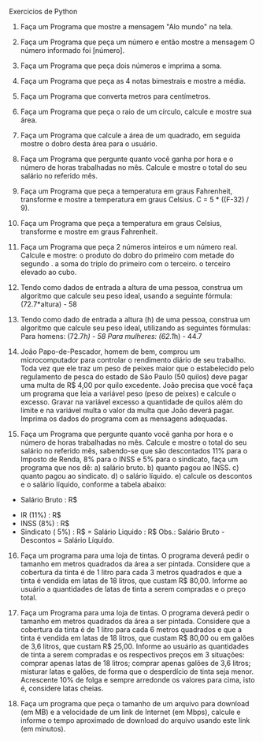 Exercicios de Python

1) Faça um Programa que mostre a mensagem "Alo mundo" na tela.
2) Faça um Programa que peça um número e então mostre a mensagem O número informado foi [número].
3) Faça um Programa que peça dois números e imprima a soma.
4) Faça um Programa que peça as 4 notas bimestrais e mostre a média.
5) Faça um Programa que converta metros para centímetros.
6) Faça um Programa que peça o raio de um círculo, calcule e mostre sua área.
7) Faça um Programa que calcule a área de um quadrado, em seguida mostre o dobro desta área para o usuário.
8) Faça um Programa que pergunte quanto você ganha por hora e o número de horas trabalhadas no mês. Calcule e mostre o total do seu salário no referido mês.
9) Faça um Programa que peça a temperatura em graus Fahrenheit, transforme e mostre a temperatura em graus Celsius. C = 5 * ((F-32) / 9).
10) Faça um Programa que peça a temperatura em graus Celsius, transforme e mostre em graus Fahrenheit.
11) Faça um Programa que peça 2 números inteiros e um número real. Calcule e mostre:
o produto do dobro do primeiro com metade do segundo .
a soma do triplo do primeiro com o terceiro.
o terceiro elevado ao cubo.

12) Tendo como dados de entrada a altura de uma pessoa, construa um algoritmo que calcule seu peso ideal, usando a seguinte fórmula: (72.7*altura) - 58
13) Tendo como dado de entrada a altura (h) de uma pessoa, construa um algoritmo que calcule seu peso ideal, utilizando as seguintes fórmulas:
Para homens: (72.7*h) - 58
Para mulheres: (62.1*h) - 44.7
14) João Papo-de-Pescador, homem de bem, comprou um microcomputador para controlar o rendimento diário de seu trabalho. Toda vez que ele traz um peso de peixes maior que o estabelecido pelo regulamento de pesca do estado de São Paulo (50 quilos) deve pagar uma multa de R$ 4,00 por quilo excedente. João precisa que você faça um programa que leia a variável peso (peso de peixes) e calcule o excesso. Gravar na variável excesso a quantidade de quilos além do limite e na variável multa o valor da multa que João deverá pagar. Imprima os dados do programa com as mensagens adequadas.
15) Faça um Programa que pergunte quanto você ganha por hora e o número de horas trabalhadas no mês. Calcule e mostre o total do seu salário no referido mês, sabendo-se que são descontados 11% para o Imposto de Renda, 8% para o INSS e 5% para o sindicato, faça um programa que nos dê:
a) salário bruto.
b) quanto pagou ao INSS.
c) quanto pagou ao sindicato.
d) o salário líquido.
e) calcule os descontos e o salário líquido, conforme a tabela abaixo:
+ Salário Bruto : R$
- IR (11%) : R$
- INSS (8%) : R$
- Sindicato ( 5%) : R$
= Salário Liquido : R$
Obs.: Salário Bruto - Descontos = Salário Líquido.

16) Faça um programa para uma loja de tintas. O programa deverá pedir o tamanho em metros quadrados da área a ser pintada. Considere que a cobertura da tinta é de 1 litro para cada 3 metros quadrados e que a tinta é vendida em latas de 18 litros, que custam R$ 80,00. Informe ao usuário a quantidades de latas de tinta a serem compradas e o preço total.

17. Faça um Programa para uma loja de tintas. O programa deverá pedir o tamanho em metros quadrados da área a ser pintada. Considere que a cobertura da tinta é de 1 litro para cada 6 metros quadrados e que a tinta é vendida em latas de 18 litros, que custam R$ 80,00 ou em galões de 3,6 litros, que custam R$ 25,00.
Informe ao usuário as quantidades de tinta a serem compradas e os respectivos preços em 3 situações:
comprar apenas latas de 18 litros;
comprar apenas galões de 3,6 litros;
misturar latas e galões, de forma que o desperdício de tinta seja menor. Acrescente 10% de folga e sempre arredonde os valores para cima, isto é, considere latas cheias.

18. Faça um programa que peça o tamanho de um arquivo para download (em MB) e a velocidade de um link de Internet (em Mbps), calcule e informe o tempo aproximado de download do arquivo usando este link (em minutos).
